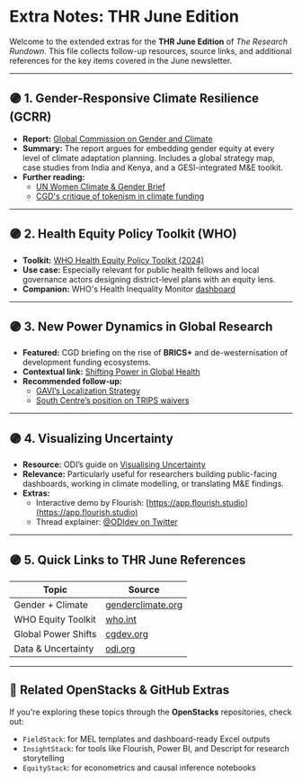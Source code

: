 # Extra Notes: THR June Edition

Welcome to the extended extras for the **THR June Edition** of *The Research Rundown*. This file collects follow-up resources, source links, and additional references for the key items covered in the June newsletter.

---

## 🟣 1. Gender-Responsive Climate Resilience (GCRR)

- **Report:** [Global Commission on Gender and Climate](https://genderclimate.org/resources/)
- **Summary:** The report argues for embedding gender equity at every level of climate adaptation planning. Includes a global strategy map, case studies from India and Kenya, and a GESI-integrated M&E toolkit.
- **Further reading:**  
  - [UN Women Climate & Gender Brief](https://www.unwomen.org/en/news-stories/in-focus/2022/11/in-focus-gender-and-climate-change)
  - [CGD's critique of tokenism in climate funding](https://www.cgdev.org/blog/closing-gender-data-gap-climate-policy)

---

## 🟣 2. Health Equity Policy Toolkit (WHO)

- **Toolkit:** [WHO Health Equity Policy Toolkit (2024)](https://www.who.int/publications/i/item/9789240078980)
- **Use case:** Especially relevant for public health fellows and local governance actors designing district-level plans with an equity lens.
- **Companion:** WHO's Health Inequality Monitor [dashboard](https://www.who.int/data/inequality-monitor)

---

## 🟣 3. New Power Dynamics in Global Research

- **Featured:** CGD briefing on the rise of **BRICS+** and de-westernisation of development funding ecosystems.
- **Contextual link:** [Shifting Power in Global Health](https://www.cgdev.org/blog/shifting-power-global-health)
- **Recommended follow-up:**  
  - [GAVI’s Localization Strategy](https://www.gavi.org)
  - [South Centre’s position on TRIPS waivers](https://www.southcentre.int/)

---

## 🟣 4. Visualizing Uncertainty

- **Resource:** ODI’s guide on [Visualising Uncertainty](https://odi.org/en/publications/visualising-uncertainty/)
- **Relevance:** Particularly useful for researchers building public-facing dashboards, working in climate modelling, or translating M&E findings.
- **Extras:**  
  - Interactive demo by Flourish: [https://app.flourish.studio](https://app.flourish.studio)
  - Thread explainer: [@ODIdev on Twitter](https://twitter.com/ODIdev)

---

## 🟣 5. Quick Links to THR June References

| Topic | Source |
|-------|--------|
| Gender + Climate | [genderclimate.org](https://genderclimate.org) |
| WHO Equity Toolkit | [who.int](https://www.who.int/publications/i/item/9789240078980) |
| Global Power Shifts | [cgdev.org](https://www.cgdev.org/blog/shifting-power-global-health) |
| Data & Uncertainty | [odi.org](https://odi.org/en/publications/visualising-uncertainty/) |

---

## 🔗 Related OpenStacks & GitHub Extras

If you're exploring these topics through the **OpenStacks** repositories, check out:

- `FieldStack`: for MEL templates and dashboard-ready Excel outputs
- `InsightStack`: for tools like Flourish, Power BI, and Descript for research storytelling
- `EquityStack`: for econometrics and causal inference notebooks